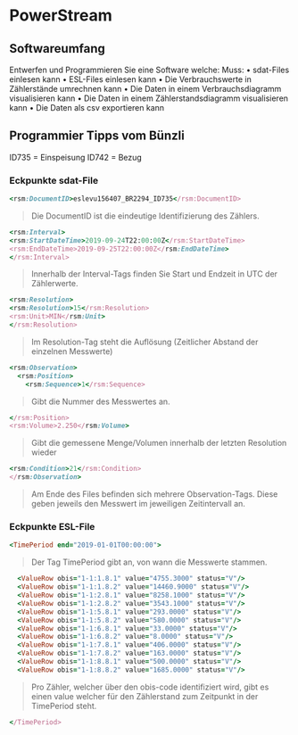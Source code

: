 # PowerStream

## Softwareumfang
Entwerfen und Programmieren Sie eine Software welche:
Muss:
• sdat-Files einlesen kann
• ESL-Files einlesen kann
• Die Verbrauchswerte in Zählerstände umrechnen kann
• Die Daten in einem Verbrauchsdiagramm visualisieren kann
• Die Daten in einem Zählerstandsdiagramm visualisieren kann
• Die Daten als csv exportieren kann

## Programmier Tipps vom Bünzli
ID735 = Einspeisung
ID742 = Bezug



### Eckpunkte sdat-File
```ruby
<rsm:DocumentID>eslevu156407_BR2294_ID735</rsm:DocumentID>
```
> Die DocumentID ist die eindeutige Identifizierung des Zählers.
```ruby
<rsm:Interval>
<rsm:StartDateTime>2019-09-24T22:00:00Z</rsm:StartDateTime>
<rsm:EndDateTime>2019-09-25T22:00:00Z</rsm:EndDateTime>
</rsm:Interval>
```
> Innerhalb der Interval-Tags finden Sie Start und Endzeit in UTC der Zählerwerte.
```ruby
<rsm:Resolution>
<rsm:Resolution>15</rsm:Resolution>
<rsm:Unit>MIN</rsm:Unit>
</rsm:Resolution>
```
> Im Resolution-Tag steht die Auflösung (Zeitlicher Abstand der einzelnen Messwerte)
```ruby
<rsm:Observation>
  <rsm:Position>
    <rsm:Sequence>1</rsm:Sequence>
```
> Gibt die Nummer des Messwertes an.
```ruby
</rsm:Position>
<rsm:Volume>2.250</rsm:Volume>
```
> Gibt die gemessene Menge/Volumen innerhalb der letzten Resolution wieder
```ruby
<rsm:Condition>21</rsm:Condition>
</rsm:Observation>
```
> Am Ende des Files befinden sich mehrere Observation-Tags. Diese geben jeweils den Messwert im jeweiligen Zeitintervall an.



### Eckpunkte ESL-File

```ruby
<TimePeriod end="2019-01-01T00:00:00">
```
> Der Tag TimePeriod gibt an, von wann die Messwerte stammen.
```ruby
  <ValueRow obis="1-1:1.8.1" value="4755.3000" status="V"/>
  <ValueRow obis="1-1:1.8.2" value="14460.9000" status="V"/>
  <ValueRow obis="1-1:2.8.1" value="8258.1000" status="V"/>
  <ValueRow obis="1-1:2.8.2" value="3543.1000" status="V"/>
  <ValueRow obis="1-1:5.8.1" value="293.0000" status="V"/>
  <ValueRow obis="1-1:5.8.2" value="580.0000" status="V"/>
  <ValueRow obis="1-1:6.8.1" value="33.0000" status="V"/>
  <ValueRow obis="1-1:6.8.2" value="8.0000" status="V"/>
  <ValueRow obis="1-1:7.8.1" value="406.0000" status="V"/>
  <ValueRow obis="1-1:7.8.2" value="163.0000" status="V"/>
  <ValueRow obis="1-1:8.8.1" value="500.0000" status="V"/>
  <ValueRow obis="1-1:8.8.2" value="1685.0000" status="V"/>
```
> Pro Zähler, welcher über den obis-code identifiziert wird, gibt es einen value welcher für den Zählerstand zum Zeitpunkt in der TimePeriod steht.
```ruby
</TimePeriod>
```
















